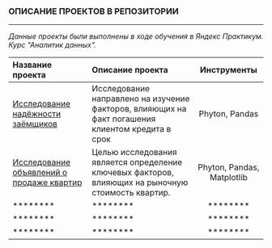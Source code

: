### ОПИСАНИЕ ПРОЕКТОВ В РЕПОЗИТОРИИ

---


*Данные проекты были выполнены в ходе обучения в Яндекс Практикум. Курс "Аналитик данных".*

| Название проекта | Описание проекта | Инструменты |
| :---         |     :---      |         :---: |
| [Исследование надёжности заёмщиков](https://github.com/AlexErin1308/Projects_Yandex_PR/blob/main/Project_1/Исследование%20надежности%20заемщиков.Проект_1.ipynb)   | Исследование направлено на изучение факторов, влияющих на факт погашения клиентом кредита в срок     | Phyton, Pandas    |   
| [Исследование объявлений о продаже квартир](https://github.com/AlexErin1308/Projects_Yandex_PR/blob/main/Project_2/Исследование%20объявлений%20о%20продаже%20квартир.ИАД.ipynb)     | Целью исследования является определение ключевых факторов, влияющих на рыночную стоимость квартир.       | Phyton, Pandas, Matplotlib     |
| ********     | ********       | ********      |
| ********     | ********       | ********      |
| ********     | ********       | ********      |
